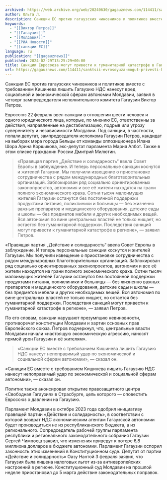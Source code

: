 ```yaml
---
archived: https://web.archive.org/web/20240630/gagauznews.com/114411/sanktsii-evrosoyuza-mogut-privesti-k-gumanitarnoj-katastrofe-v-gagauzii-ria-novosti.html
author: Ольга Л.
description: Санкции ЕС против гагаузских чиновников и политиков вместе с требованием Кишинева лишить Гагаузию НДС нанесут вред социальной и экономической сферам автономии Молдавии, заявил в четверг зампредседателя исполнительного комитета Гагаузии Виктор Петров. Евросоюз 22 февраля ввел санкции в отношении шести человек и одного юридического лица, которые, по мнению ЕС, ответственны за действия, направленные на дестабилизацию, подрыв или угрозу суверенитету и независимости Молдавии. Под санкции, в частности, попали депутат, зампредседателя исполкома Гагаузии Петров, кандидат на выборах мэра города Бельцы от команды оппозиционера Илана Шора Арина Коршикова, экс-депутат парламента Мария Албот. Также в этом списке гражданин России Дмитрий Милютин. «Правящая партия „Действие и […]
keywords:
  - "[[Виктор Петров]]"
  - "[[Гагаузия]]"
  - "[[Молдавия]]"
  - "[[РИА Новости]]"
  - "[[санкции ЕС]]"
language: ru
publication: "[[gagauznews]]"
published: 2024-02-29T13:25:29+00:00
title: Санкции Евросоюза могут привести к гуманитарной катастрофе в Гагаузии — РИА Новости
url: https://gagauznews.com/114411/sanktsii-evrosoyuza-mogut-privesti-k-gumanitarnoj-katastrofe-v-gagauzii-ria-novosti.html
---
```


Санкции ЕС против гагаузских чиновников и политиков вместе с требованием Кишинева лишить Гагаузию НДС нанесут вред социальной и экономической сферам автономии Молдавии, заявил в четверг зампредседателя исполнительного комитета Гагаузии Виктор Петров.

Евросоюз 22 февраля ввел санкции в отношении шести человек и одного юридического лица, которые, по мнению ЕС, ответственны за действия, направленные на дестабилизацию, подрыв или угрозу суверенитету и независимости Молдавии. Под санкции, в частности, попали депутат, зампредседателя исполкома Гагаузии Петров, кандидат на выборах мэра города Бельцы от команды оппозиционера Илана Шора Арина Коршикова, экс-депутат парламента Мария Албот. Также в этом списке гражданин России Дмитрий Милютин.

> «Правящая партия „Действие и солидарность“ ввела Совет Европы в заблуждение. И теперь персональные санкции коснутся и жителей Гагаузии. Мы получили извещение о приостановке сотрудничества с рядом международных благотворительных организаций. Заблокирован ряд социально ориентированных законопроектов, автономия и все её жители находятся на грани полного экономического краха. Сотни тысяч малоимущих жителей Гагаузии останутся без постоянной поддержки продуктами питания, поликлиники и больницы — без жизненно важных препаратов и медицинского оборудования, детские сады и школы — без предметов мебели и других необходимых вещей. Вся автономия по вине центральных властей не только нищает, но остается без гуманитарной поддержки. Последствия санкций могут привести к гуманитарной катастрофе в регионе», — заявил Петров.

«Правящая партия „Действие и солидарность“ ввела Совет Европы в заблуждение. И теперь персональные санкции коснутся и жителей Гагаузии. Мы получили извещение о приостановке сотрудничества с рядом международных благотворительных организаций. Заблокирован ряд социально ориентированных законопроектов, автономия и все её жители находятся на грани полного экономического краха. Сотни тысяч малоимущих жителей Гагаузии останутся без постоянной поддержки продуктами питания, поликлиники и больницы — без жизненно важных препаратов и медицинского оборудования, детские сады и школы — без предметов мебели и других необходимых вещей. Вся автономия по вине центральных властей не только нищает, но остается без гуманитарной поддержки. Последствия санкций могут привести к гуманитарной катастрофе в регионе», — заявил Петров.

По его словам, санкции нарушают презумпцию невиновности, противоречат конституции Молдавии и хартии основных прав Европейского союза. Петров подчеркнул, что, центральные власти Молдавии начали «настоящую экономическую агрессию, наносят прямой урон Гагаузии и её жителям».

> «Санкции ЕС вместе с требованием Кишинева лишить Гагаузию НДС нанесут непоправимый удар по экономической и социальной сферам автономии», — сказал он.

«Санкции ЕС вместе с требованием Кишинева лишить Гагаузию НДС нанесут непоправимый удар по экономической и социальной сферам автономии», — сказал он.

Политик также анонсировал открытие правозащитного центра «Свободная Гагаузия» в Страсбурге, цель которого — оповестить Евросоюз о давлении на Гагаузию.

Парламент Молдавии в октябре 2023 года одобрил инициативу правящей партии «Действие и солидарность», в соответствии с которой возврат НДС экономическим агентам Гагаузской автономии будет производиться не из республиканского бюджета, а из регионального. Сопредседатель рабочей группы парламента республики и регионального законодательного собрания Гагаузии Сергей Чимпоеш заявил, что изменения приведут к потере 6,8 миллиона долларов в бюджете автономии. Парламент Гагаузии оспорил законность этих изменений в Конституционном суде. Депутат от партии «Действие и солидарность» Оазу Нантой 3 февраля заявил, что Гагаузия была лишена налоговых льгот из-за антиевропейских настроений в регионе. Конституционный суд Молдавии на прошлой неделе приостановил до 5 марта действие законодательных поправок.